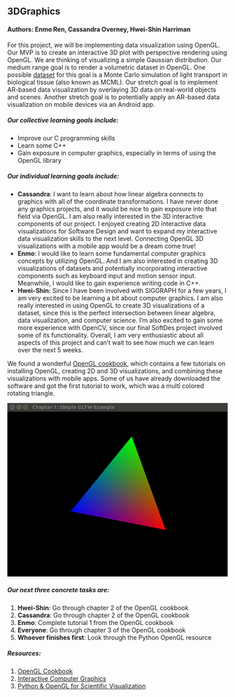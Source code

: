 ## 3DGraphics
#### Authors: Enmo Ren, Cassandra Overney, Hwei-Shin Harriman

For this project, we will be implementing data visualization using OpenGL. Our MVP is to create an interactive 3D plot with perspective rendering using OpenGL. We are thinking of visualizing a simple Gaussian distribution. Our medium range goal is to render a volumetric dataset in OpenGL. One possible [dataset](https://code.google.com/archive/p/gpumcml/) for this goal is a Monte Carlo simulation of light transport in biological tissue (also known as MCML). Our stretch goal is to implement AR-based data visualization by overlaying 3D data on real-world objects and scenes. Another stretch goal is to potentially apply an AR-based data visualization on mobile devices via an Android app.
##### Our collective learning goals include:
- Improve our C programming skills
- Learn some C++
- Gain exposure in computer graphics, especially in terms of using the OpenGL library
##### Our individual learning goals include:
- **Cassandra**: I want to learn about how linear algebra connects to graphics with all of the coordinate transformations. I have never done any graphics projects, and it would be nice to gain exposure into that field via OpenGL. I am also really interested in the 3D interactive components of our project. I enjoyed creating 2D interactive data visualizations for Software Design and want to expand my interactive data visualization skills to the next level. Connecting OpenGL 3D visualizations with a mobile app would be a dream come true!
- **Enmo**: I would like to learn some fundamental computer graphics concepts by utilizing OpenGL. And I am also interested in creating 3D visualizations of datasets and potentially incorporating interactive components such as keyboard input and motion sensor input. Meanwhile, I would like to gain experience writing code in C++.
- **Hwei-Shin**: Since I have been involved with SIGGRAPH for a few years, I am very excited to be learning a bit about computer graphics. I am also really interested in using OpenGL to create 3D visualizations of a dataset, since this is the perfect intersection between linear algebra, data visualization, and computer science. I’m also excited to gain some more experience with OpenCV, since our final SoftDes project involved some of its functionality. Overall, I am very enthusiastic about all aspects of this project and can’t wait to see how much we can learn over the next 5 weeks.


We found a wonderful [OpenGL cookbook](https://www.oreilly.com/library/view/opengl-data-visualization/9781782169727/), which contains a few tutorials on installing OpenGL, creating 2D and 3D visualizations, and combining these visualizations with mobile apps. Some of us have already downloaded the software and got the first tutorial to work, which was a multi colored rotating triangle.


<p align="center"> <img src ="https://github.com/Enmoren/SoftSys3DGraphics/blob/master/reports/tutorial1.gif"/> </p>


##### Our next three concrete tasks are:
1. **Hwei-Shin**: Go through chapter 2 of the OpenGL cookbook
2. **Cassandra**: Go through chapter 2 of the OpenGL cookbook
3. **Enmo**: Complete tutorial 1 from the OpenGL cookbook
4. **Everyone**: Go through chapter 3 of the OpenGL cookbook
5. **Whoever finishes first**: Look through the Python OpenGL resource

##### Resources:
1. [OpenGL Cookbook](https://github.com/gigamailer/simplenin)
2. [Interactive Computer Graphics](https://inspirit.net.in/books/academic/Interactive%20Computer%20Graphics.pdf)
3. [Python & OpenGL for Scientific Visualization](http://www.labri.fr/perso/nrougier/python-opengl/)
